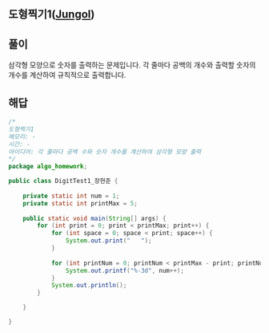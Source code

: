 ## 도형찍기1([Jungol](http://www.jungol.co.kr))

## 풀이

삼각형 모양으로 숫자를 출력하는 문제입니다. 
각 줄마다 공백의 개수와 출력할 숫자의 개수를 계산하여 규칙적으로 출력합니다.

## 해답

```java
/*
도형찍기1
메모리: -
시간: -
아이디어: 각 줄마다 공백 수와 숫자 개수를 계산하여 삼각형 모양 출력
*/
package algo_homework;

public class DigitTest1_장현준 {
	
	private static int num = 1;
	private static int printMax = 5;
	
	public static void main(String[] args) {
		for (int print = 0; print < printMax; print++) {
			for (int space = 0; space < print; space++) {
				System.out.print("   ");
			}
			
			for (int printNum = 0; printNum < printMax - print; printNum++) {
				System.out.printf("%-3d", num++);
			}
			System.out.println();
		}

	}

}
```